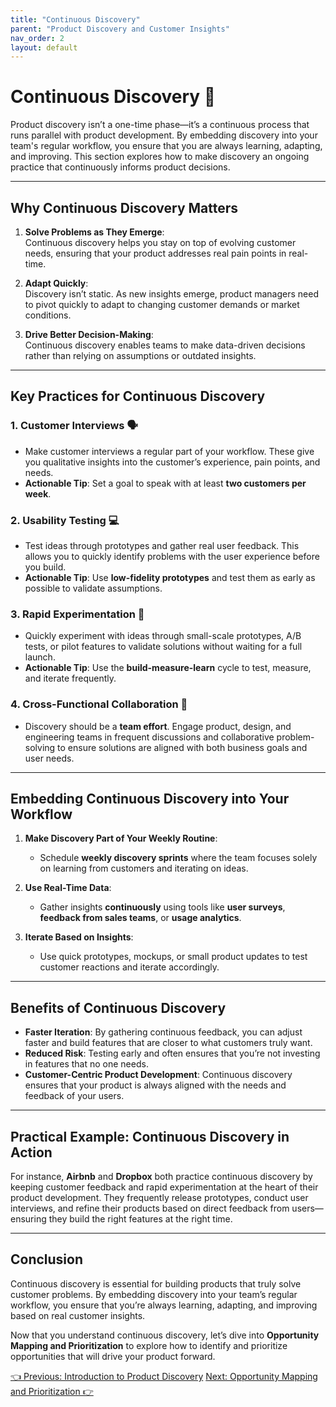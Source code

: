 ```yaml
---
title: "Continuous Discovery"
parent: "Product Discovery and Customer Insights"
nav_order: 2
layout: default
---
```


# Continuous Discovery 🔄

Product discovery isn’t a one-time phase—it’s a continuous process that runs parallel with product development. By embedding discovery into your team's regular workflow, you ensure that you are always learning, adapting, and improving. This section explores how to make discovery an ongoing practice that continuously informs product decisions.

---

## Why Continuous Discovery Matters

1. **Solve Problems as They Emerge**:  
   Continuous discovery helps you stay on top of evolving customer needs, ensuring that your product addresses real pain points in real-time.

2. **Adapt Quickly**:  
   Discovery isn’t static. As new insights emerge, product managers need to pivot quickly to adapt to changing customer demands or market conditions.

3. **Drive Better Decision-Making**:  
   Continuous discovery enables teams to make data-driven decisions rather than relying on assumptions or outdated insights.

---

## Key Practices for Continuous Discovery

### 1. **Customer Interviews** 🗣️
   - Make customer interviews a regular part of your workflow. These give you qualitative insights into the customer’s experience, pain points, and needs.
   - **Actionable Tip**: Set a goal to speak with at least **two customers per week**.

### 2. **Usability Testing** 💻
   - Test ideas through prototypes and gather real user feedback. This allows you to quickly identify problems with the user experience before you build.
   - **Actionable Tip**: Use **low-fidelity prototypes** and test them as early as possible to validate assumptions.

### 3. **Rapid Experimentation** 🚀
   - Quickly experiment with ideas through small-scale prototypes, A/B tests, or pilot features to validate solutions without waiting for a full launch.
   - **Actionable Tip**: Use the **build-measure-learn** cycle to test, measure, and iterate frequently.

### 4. **Cross-Functional Collaboration** 🤝
   - Discovery should be a **team effort**. Engage product, design, and engineering teams in frequent discussions and collaborative problem-solving to ensure solutions are aligned with both business goals and user needs.

---

## Embedding Continuous Discovery into Your Workflow

1. **Make Discovery Part of Your Weekly Routine**:
   - Schedule **weekly discovery sprints** where the team focuses solely on learning from customers and iterating on ideas.

2. **Use Real-Time Data**:
   - Gather insights **continuously** using tools like **user surveys**, **feedback from sales teams**, or **usage analytics**.

3. **Iterate Based on Insights**:
   - Use quick prototypes, mockups, or small product updates to test customer reactions and iterate accordingly.

---

## Benefits of Continuous Discovery

- **Faster Iteration**: By gathering continuous feedback, you can adjust faster and build features that are closer to what customers truly want.
- **Reduced Risk**: Testing early and often ensures that you’re not investing in features that no one needs.
- **Customer-Centric Product Development**: Continuous discovery ensures that your product is always aligned with the needs and feedback of your users.

---

## Practical Example: Continuous Discovery in Action

For instance, **Airbnb** and **Dropbox** both practice continuous discovery by keeping customer feedback and rapid experimentation at the heart of their product development. They frequently release prototypes, conduct user interviews, and refine their products based on direct feedback from users—ensuring they build the right features at the right time.

---

## Conclusion

Continuous discovery is essential for building products that truly solve customer problems. By embedding discovery into your team’s regular workflow, you ensure that you’re always learning, adapting, and improving based on real customer insights.

Now that you understand continuous discovery, let’s dive into **Opportunity Mapping and Prioritization** to explore how to identify and prioritize opportunities that will drive your product forward.

<div class="nav-buttons">
    <a href="../2-product-discovery-and-customer-insights/introduction-to-product-discovery" class="btn btn-secondary">👈 Previous: Introduction to Product Discovery</a>
    <a href="../2-product-discovery-and-customer-insights/opportunity-mapping-and-prioritization" class="btn btn-primary">Next: Opportunity Mapping and Prioritization 👉</a>
</div>